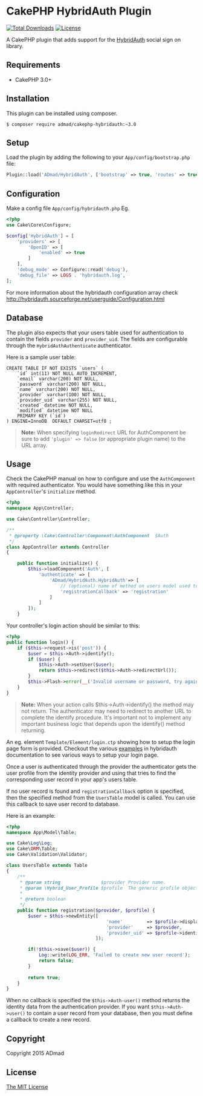 CakePHP HybridAuth Plugin
=========================

[![Total Downloads](https://poser.pugx.org/admad/cakephp-hybridauth/downloads.svg)](https://packagist.org/packages/admad/cakephp-hybridauth)
[![License](https://poser.pugx.org/admad/cakephp-hybridauth/license.svg)](https://packagist.org/packages/admad/cakephp-hybridauth)

A CakePHP plugin that adds support for the [HybridAuth](http://hybridauth.sourceforge.net/) social sign on library.

Requirements
------------

* CakePHP 3.0+

Installation
------------

This plugin can be installed using composer.

```
$ composer require admad/cakephp-hybridauth:~3.0
```
Setup
-----

Load the plugin by adding the following to your `App/config/bootstrap.php` file:

```PHP
Plugin::load('ADmad/HybridAuth', ['bootstrap' => true, 'routes' => true]);
```

Configuration
-------------

Make a config file `App/config/hybridauth.php`
Eg.

```PHP
<?php
use Cake\Core\Configure;

$config['HybridAuth'] = [
    'providers' => [
        'OpenID' => [
            'enabled' => true
        ]
    ],
    'debug_mode' => Configure::read('debug'),
    'debug_file' => LOGS . 'hybridauth.log',
];
```

For more information about the hybridauth configuration array check
http://hybridauth.sourceforge.net/userguide/Configuration.html

Database
--------

The plugin also expects that your users table used for authentication to contain
the fields `provider` and `provider_uid`. The fields are configurable through the
`HybridAuthAuthenticate` authenticator.

Here is a sample user table:

```MySQL
CREATE TABLE IF NOT EXISTS `users` (
    `id` int(11) NOT NULL AUTO_INCREMENT,
    `email` varchar(200) NOT NULL,
    `password` varchar(200) NOT NULL,
    `name` varchar(200) NOT NULL,
    `provider` varchar(100) NOT NULL,
    `provider_uid` varchar(255) NOT NULL,
    `created` datetime NOT NULL,
    `modified` datetime NOT NULL
    PRIMARY KEY (`id`)
) ENGINE=InnoDB  DEFAULT CHARSET=utf8 ;
```

> __Note:__ When specifying `loginRedirect` URL for AuthComponent be sure to add
`'plugin' => false` (or appropriate plugin name) to the URL array.

Usage
-----
Check the CakePHP manual on how to configure and use the `AuthComponent` with
required authenticator. You would have something like this in your `AppController`'s `initialize` method.

```PHP
<?php
namespace App\Controller;

use Cake\Controller\Controller;

/**
 * @property \Cake\Controller\Component\AuthComponent  $Auth
 */
class AppController extends Controller
{

    public function initialize() {
        $this->loadComponent('Auth', [
            'authenticate' => [
                'ADmad/HybridAuth.HybridAuth'=> [
                    // (optional) name of method on users model used to create new records.
                    'registrationCallback' => 'registration' 
                ]
            ]
        ]);
    }
```        

Your controller's login action should be similar to this:

```PHP
<?php
public function login() {
    if ($this->request->is('post')) {
        $user = $this->Auth->identify();
        if ($user) {
            $this->Auth->setUser($user);
            return $this->redirect($this->Auth->redirectUrl());
        }
        $this->Flash->error(__('Invalid username or password, try again'));
    }
}
```	
> __Note:__ When your action calls $this->Auth->identify() the method may not return. The authenticator
 may need to redirect to another URL to complete the identify procedure. It's important not to
 implement any important business logic that depends upon the identify() method returning.

An eg. element `Template/Element/login.ctp` showing how to setup the login page
form is provided. Checkout the various
[examples](http://hybridauth.sourceforge.net/userguide/Examples_and_Demos.html)
in hybridauth documentation to see various ways to setup your login page.

Once a user is authenticated through the provider the authenticator gets the user
profile from the identity provider and using that tries to find the corresponding
user record in your app's users table.

If no user record is found and `registrationCallback` option is specified, then 
the specified method from the `UsersTable` model is called. You can use this callback to
save user record to database.

Here is an example:

```PHP
<?php
namespace App\Model\Table;

use Cake\Log\Log;
use Cake\ORM\Table;
use Cake\Validation\Validator;

class UsersTable extends Table
{
    /**
     * @param string               $provider Provider name.
     * @param \Hybrid_User_Profile $profile  The generic profile object.
     *
     * @return boolean
     */
    public function registration($provider, $profile) {
        $user = $this->newEntity([
                                     'name'         => $profile->displayName,
                                     'provider'     => $provider,
                                     'provider_uid' => $profile->identifier
                                 ]);

        if(!$this->save($user)) {
            Log::write(LOG_ERR, 'Failed to create new user record');
            return false;
        }
        
        return true;
    }
}
```

When no callback is specified the `$this->Auth-user()` method returns the identity data from the authentication provider.
If you want `$this->Auth->user()` to contain a user record from your database, then you must define a callback to create
a new record.

Copyright
---------

Copyright 2015 ADmad

License
-------

[The MIT License](http://opensource.org/licenses/mit-license.php)
